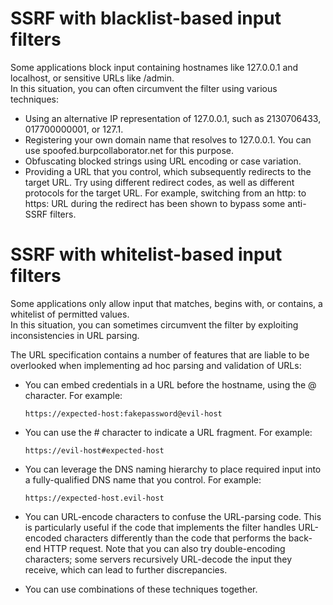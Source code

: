 # SSRF with blacklist-based input filters

Some applications block input containing hostnames like 127.0.0.1 and localhost, or sensitive URLs like /admin.  
In this situation, you can often circumvent the filter using various techniques:

- Using an alternative IP representation of 127.0.0.1, such as 2130706433, 017700000001, or 127.1.
- Registering your own domain name that resolves to 127.0.0.1. You can use spoofed.burpcollaborator.net for this purpose.
- Obfuscating blocked strings using URL encoding or case variation.
- Providing a URL that you control, which subsequently redirects to the target URL. Try using different redirect codes, as well as different protocols for the target URL. For example, switching from an http: to https: URL during the redirect has been shown to bypass some anti-SSRF filters.

# SSRF with whitelist-based input filters

Some applications only allow input that matches, begins with, or contains, a whitelist of permitted values.  
In this situation, you can sometimes circumvent the filter by exploiting inconsistencies in URL parsing.

The URL specification contains a number of features that are liable to be overlooked when implementing ad hoc parsing and validation of URLs:

- You can embed credentials in a URL before the hostname, using the @ character. For example:

    ```https://expected-host:fakepassword@evil-host```

- You can use the # character to indicate a URL fragment. For example:

    ```https://evil-host#expected-host```

- You can leverage the DNS naming hierarchy to place required input into a fully-qualified DNS name that you control. For example:

    ```https://expected-host.evil-host```

- You can URL-encode characters to confuse the URL-parsing code. This is particularly useful if the code that implements the filter handles URL-encoded characters differently than the code that performs the back-end HTTP request. Note that you can also try double-encoding characters; some servers recursively URL-decode the input they receive, which can lead to further discrepancies.

- You can use combinations of these techniques together.
